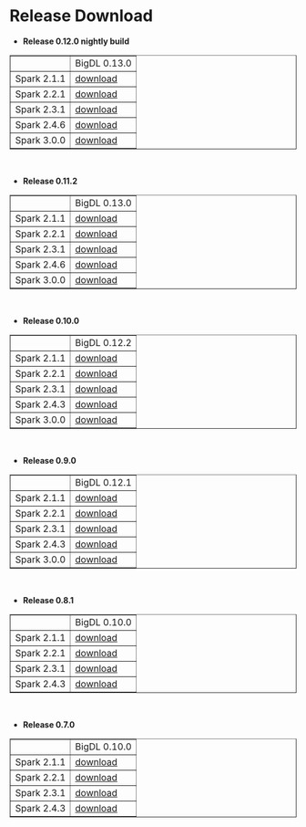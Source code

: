 # Release Download

- **Release 0.12.0 nightly build**
<table border="1"
cellpadding="10"
>
    <tr>
        <td></td>
        <td>BigDL 0.13.0</td>
    </tr>
    <tr>
        <td>Spark 2.1.1 </td>
        <td><a href="https://oss.sonatype.org/content/repositories/snapshots/com/intel/analytics/zoo/analytics-zoo-bigdl_0.13.0-spark_2.1.1/0.12.0-SNAPSHOT/">download</a></td>
    </tr>
    <tr>
       <td>Spark 2.2.1 </td>
       <td><a href="https://oss.sonatype.org/content/repositories/snapshots/com/intel/analytics/zoo/analytics-zoo-bigdl_0.13.0-spark_2.2.1/0.12.0-SNAPSHOT/">download</a></td>    
   </tr>
    <tr>
       <td>Spark 2.3.1 </td>
       <td><a href="https://oss.sonatype.org/content/repositories/snapshots/com/intel/analytics/zoo/analytics-zoo-bigdl_0.13.0-spark_2.3.1/0.12.0-SNAPSHOT/">download</a></td> 
    </tr>
    <tr>
       <td>Spark 2.4.6 </td>
       <td><a href="https://oss.sonatype.org/content/repositories/snapshots/com/intel/analytics/zoo/analytics-zoo-bigdl_0.13.0-spark_2.4.6/0.12.0-SNAPSHOT/">download</a></td> 
    </tr>
    <tr>
       <td>Spark 3.0.0 </td>
       <td><a href="https://oss.sonatype.org/content/repositories/snapshots/com/intel/analytics/zoo/analytics-zoo-bigdl_0.13.0-spark_3.0.0/0.12.0-SNAPSHOT/">download</a></td> 
    </tr>
</table>
<br>

- **Release 0.11.2**
<table border="1"
cellpadding="10"
>
    <tr>
        <td></td>
        <td>BigDL 0.13.0</td>
    </tr>
    <tr>
       <td>Spark 2.1.1 </td>
       <td><a href="https://repo1.maven.org/maven2/com/intel/analytics/zoo/analytics-zoo-bigdl_0.13.0-spark_2.1.1/0.11.2/analytics-zoo-bigdl_0.13.0-spark_2.1.1-0.11.2-dist-all.zip">download</a></td>
    </tr>
    <tr>
       <td>Spark 2.2.1 </td>
       <td><a href="https://repo1.maven.org/maven2/com/intel/analytics/zoo/analytics-zoo-bigdl_0.13.0-spark_2.2.1/0.11.2/analytics-zoo-bigdl_0.13.0-spark_2.2.1-0.11.2-dist-all.zip">download</a></td>    
   </tr>
    <tr>
       <td>Spark 2.3.1 </td>
       <td><a href="https://repo1.maven.org/maven2/com/intel/analytics/zoo/analytics-zoo-bigdl_0.13.0-spark_2.3.1/0.11.2/analytics-zoo-bigdl_0.13.0-spark_2.3.1-0.11.2-dist-all.zip">download</a></td> 
    </tr>
    <tr>
       <td>Spark 2.4.6 </td>
       <td><a href="https://repo1.maven.org/maven2/com/intel/analytics/zoo/analytics-zoo-bigdl_0.13.0-spark_2.4.6/0.11.2/analytics-zoo-bigdl_0.13.0-spark_2.4.6-0.11.2-dist-all.zip">download</a></td> 
    </tr>
    <tr>
       <td>Spark 3.0.0 </td>
       <td><a href="https://repo1.maven.org/maven2/com/intel/analytics/zoo/analytics-zoo-bigdl_0.13.0-spark_3.0.0/0.11.2/analytics-zoo-bigdl_0.13.0-spark_3.0.0-0.11.2-dist-all.zip">download</a></td> 
    </tr>
</table>
<br>

- **Release 0.10.0**
<table border="1"
cellpadding="10"
>
    <tr>
        <td></td>
        <td>BigDL 0.12.2</td>
    </tr>
    <tr>
        <td>Spark 2.1.1 </td>
        <td><a href="https://repo1.maven.org/maven2/com/intel/analytics/zoo/analytics-zoo-bigdl_0.12.2-spark_2.1.1/0.10.0/analytics-zoo-bigdl_0.12.2-spark_2.1.1-0.10.0-dist-all.zip">download</a></td>
    </tr>
    <tr>
       <td>Spark 2.2.1 </td>
       <td><a href="https://repo1.maven.org/maven2/com/intel/analytics/zoo/analytics-zoo-bigdl_0.12.2-spark_2.2.1/0.10.0/analytics-zoo-bigdl_0.12.2-spark_2.2.1-0.10.0-dist-all.zip">download</a></td>    
   </tr>
    <tr>
       <td>Spark 2.3.1 </td>
       <td><a href="https://repo1.maven.org/maven2/com/intel/analytics/zoo/analytics-zoo-bigdl_0.12.2-spark_2.3.1/0.10.0/analytics-zoo-bigdl_0.12.2-spark_2.3.1-0.10.0-dist-all.zip">download</a></td> 
    </tr>
    <tr>
       <td>Spark 2.4.3 </td>
       <td><a href="https://repo1.maven.org/maven2/com/intel/analytics/zoo/analytics-zoo-bigdl_0.12.2-spark_2.4.3/0.10.0/analytics-zoo-bigdl_0.12.2-spark_2.4.3-0.10.0-dist-all.zip">download</a></td> 
    </tr>
    <tr>
       <td>Spark 3.0.0 </td>
       <td><a href="https://repo1.maven.org/maven2/com/intel/analytics/zoo/analytics-zoo-bigdl_0.12.2-spark_3.0.0/0.10.0/analytics-zoo-bigdl_0.12.2-spark_3.0.0-0.10.0-dist-all.zip">download</a></td> 
    </tr>
</table>
<br>

- **Release 0.9.0**
<table border="1"
cellpadding="10">
    <tr>
        <td></td>
        <td>BigDL 0.12.1</td>
    </tr>
    <tr>
        <td>Spark 2.1.1 </td>
        <td><a href="https://repo1.maven.org/maven2/com/intel/analytics/zoo/analytics-zoo-bigdl_0.12.1-spark_2.1.1/0.9.0/analytics-zoo-bigdl_0.12.1-spark_2.1.1-0.9.0-dist-all.zip">download</a></td>
    </tr>
    <tr>
       <td>Spark 2.2.1 </td>
       <td><a href="https://repo1.maven.org/maven2/com/intel/analytics/zoo/analytics-zoo-bigdl_0.12.1-spark_2.2.1/0.9.0/analytics-zoo-bigdl_0.12.1-spark_2.2.1-0.9.0-dist-all.zip">download</a></td>    
   </tr>
    <tr>
       <td>Spark 2.3.1 </td>
       <td><a href="https://repo1.maven.org/maven2/com/intel/analytics/zoo/analytics-zoo-bigdl_0.12.1-spark_2.3.1/0.9.0/analytics-zoo-bigdl_0.12.1-spark_2.3.1-0.9.0-dist-all.zip">download</a></td> 
    </tr>
    <tr>
       <td>Spark 2.4.3 </td>
       <td><a href="https://repo1.maven.org/maven2/com/intel/analytics/zoo/analytics-zoo-bigdl_0.12.1-spark_2.4.3/0.9.0/analytics-zoo-bigdl_0.12.1-spark_2.4.3-0.9.0-dist-all.zip">download</a></td> 
    </tr>
    <tr>
       <td>Spark 3.0.0 </td>
       <td><a href="https://repo1.maven.org/maven2/com/intel/analytics/zoo/analytics-zoo-bigdl_0.12.1-spark_3.0.0/0.9.0/analytics-zoo-bigdl_0.12.1-spark_3.0.0-0.9.0-dist-all.zip">download</a></td> 
    </tr>
</table>
<br>

- **Release 0.8.1**
<table border="1"
cellpadding="10">
    <tr>
        <td></td>
        <td>BigDL 0.10.0</td>
    </tr>
    <tr>
        <td>Spark 2.1.1 </td>
        <td><a href="https://repo1.maven.org/maven2/com/intel/analytics/zoo/analytics-zoo-bigdl_0.10.0-spark_2.1.1/0.8.1/analytics-zoo-bigdl_0.10.0-spark_2.1.1-0.8.1-dist-all.zip">download</a></td>
    </tr>
    <tr>
       <td>Spark 2.2.1 </td>
       <td><a href="https://repo1.maven.org/maven2/com/intel/analytics/zoo/analytics-zoo-bigdl_0.10.0-spark_2.2.1/0.8.1/analytics-zoo-bigdl_0.10.0-spark_2.2.1-0.8.1-dist-all.zip">download</a></td>    
   </tr>
    <tr>
       <td>Spark 2.3.1 </td>
       <td><a href="https://repo1.maven.org/maven2/com/intel/analytics/zoo/analytics-zoo-bigdl_0.10.0-spark_2.3.1/0.8.1/analytics-zoo-bigdl_0.10.0-spark_2.3.1-0.8.1-dist-all.zip">download</a></td> 
    </tr>
    <tr>
       <td>Spark 2.4.3 </td>
       <td><a href="https://repo1.maven.org/maven2/com/intel/analytics/zoo/analytics-zoo-bigdl_0.10.0-spark_2.4.3/0.8.1/analytics-zoo-bigdl_0.10.0-spark_2.4.3-0.8.1-dist-all.zip">download</a></td> 
    </tr>
</table>
<br>

- **Release 0.7.0** 
<table border="1"
cellpadding="10">
    <tr>
        <td></td>
        <td>BigDL 0.10.0</td>
    </tr>
    <tr>
        <td>Spark 2.1.1 </td>
        <td><a href="https://repo1.maven.org/maven2/com/intel/analytics/zoo/analytics-zoo-bigdl_0.10.0-spark_2.1.1/0.7.0/analytics-zoo-bigdl_0.10.0-spark_2.1.1-0.7.0-dist-all.zip">download</a></td>
    </tr>
    <tr>
       <td>Spark 2.2.1 </td>
       <td><a href="https://repo1.maven.org/maven2/com/intel/analytics/zoo/analytics-zoo-bigdl_0.10.0-spark_2.2.1/0.7.0/analytics-zoo-bigdl_0.10.0-spark_2.2.1-0.7.0-dist-all.zip">download</a></td>    
   </tr>
    <tr>
       <td>Spark 2.3.1 </td>
       <td><a href="https://repo1.maven.org/maven2/com/intel/analytics/zoo/analytics-zoo-bigdl_0.10.0-spark_2.3.1/0.7.0/analytics-zoo-bigdl_0.10.0-spark_2.3.1-0.7.0-dist-all.zip">download</a></td> 
    </tr>
    <tr>
       <td>Spark 2.4.3 </td>
       <td><a href="https://repo1.maven.org/maven2/com/intel/analytics/zoo/analytics-zoo-bigdl_0.10.0-spark_2.4.3/0.7.0/analytics-zoo-bigdl_0.10.0-spark_2.4.3-0.7.0-dist-all.zip">download</a></td> 
    </tr>
</table>
<br>



